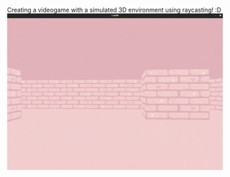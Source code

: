 Creating a videogame with a simulated 3D environment using raycasting! :D 
![Demo GIF](src/texture/trailer.gif)

